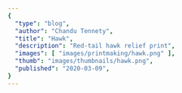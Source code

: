 ```yaml
---
{
  "type": "blog",
  "author": "Chandu Tennety",
  "title": "Hawk",
  "description": "Red-tail hawk relief print",
  "images": [ "images/printmaking/hawk.png" ],
  "thumb": "images/thumbnails/hawk.png",
  "published": "2020-03-09",
}
---
```

